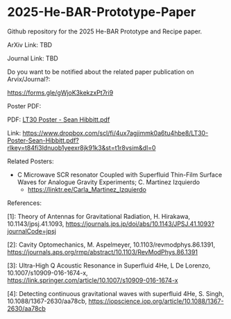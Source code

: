 # 2025-He-BAR-Prototype-Paper
Github repository for the 2025 He-BAR Prototype and Recipe paper.


ArXiv Link: TBD

Journal Link: TBD

Do you want to be notified about the related paper publication on Arvix/Journal?:

https://forms.gle/gWjoK3kekzxPt7ri9



Poster PDF:

  PDF:  [LT30 Poster - Sean Hibbitt.pdf](https://github.com/user-attachments/files/21710863/LT30.Poster.-.Sean.Hibbitt.pdf)
  
  Link:  https://www.dropbox.com/scl/fi/4ux7agjimmk0a6tu4hbe8/LT30-Poster-Sean-Hibbitt.pdf?rlkey=t84fi3ldnuob1yeexr8jk91k3&st=t1r8vsim&dl=0



Related Posters:

- C Microwave SCR resonator Coupled with Superfluid Thin-Film Surface Waves for Analogue Gravity Experiments; C. Martinez Izquierdo
  - https://linktr.ee/Carla_Martinez_Izquierdo   



References:

[1]: Theory of Antennas for Gravitational Radiation, H. Hirakawa, 10.1143/jpsj.41.1093, https://journals.jps.jp/doi/abs/10.1143/JPSJ.41.1093?journalCode=jpsj

[2]: Cavity Optomechanics, M. Aspelmeyer, 10.1103/revmodphys.86.1391, https://journals.aps.org/rmp/abstract/10.1103/RevModPhys.86.1391

[3]: Ultra-High Q Acoustic Resonance in Superfluid 4He, L De Lorenzo, 10.1007/s10909-016-1674-x, https://link.springer.com/article/10.1007/s10909-016-1674-x

[4]: Detecting continuous gravitational waves with superfluid 4He, S. Singh, 10.1088/1367-2630/aa78cb, https://iopscience.iop.org/article/10.1088/1367-2630/aa78cb


